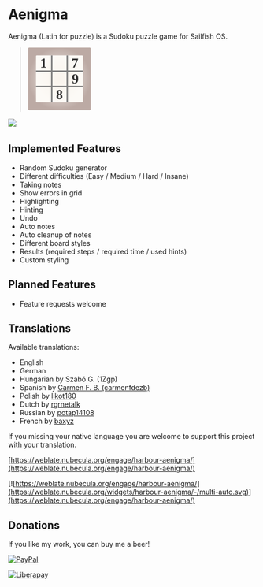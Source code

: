 # Aenigma
Aenigma (Latin for puzzle) is a Sudoku puzzle game for Sailfish OS.

>![](icons/128x128/harbour-aenigma.png)

[![](https://github.com/black-sheep-dev/harbour-aenigma/actions/workflows/main.yml/badge.svg)](https://github.com/black-sheep-dev/harbour-aenigma/actions/workflows/main.yml)

## Implemented Features
- Random Sudoku generator
- Different difficulties (Easy / Medium / Hard / Insane)
- Taking notes
- Show errors in grid
- Highlighting
- Hinting
- Undo
- Auto notes
- Auto cleanup of notes
- Different board styles
- Results (required steps / required time / used hints)
- Custom styling

## Planned Features
- Feature requests welcome

## Translations
Available translations:

- English
- German
- Hungarian by Szabó G. (1Zgp)
- Spanish by [Carmen F. B. (carmenfdezb)](https://github.com/carmenfdezb)
- Polish by [likot180](https://github.com/likot180)
- Dutch by [rgrnetalk](https://github.com/rgrnetalk)
- Russian by [potap14108](https://github.com/potap14108)
- French by [baxyz](https://github.com/baxyz)

If you missing your native language you are welcome to support this project with your translation.

[https://weblate.nubecula.org/engage/harbour-aenigma/](https://weblate.nubecula.org/engage/harbour-aenigma/)

[![https://weblate.nubecula.org/engage/harbour-aenigma/](https://weblate.nubecula.org/widgets/harbour-aenigma/-/multi-auto.svg)](https://weblate.nubecula.org/engage/harbour-aenigma/)

## Donations

If you like my work, you can buy me a beer! 

[![PayPal](https://www.paypalobjects.com/en_US/i/btn/btn_donate_LG.gif) ](https://www.paypal.com/paypalme/nubecula/1)

[![Liberapay](https://liberapay.com/assets/widgets/donate.svg)](https://liberapay.com/black-sheep-dev/donate)